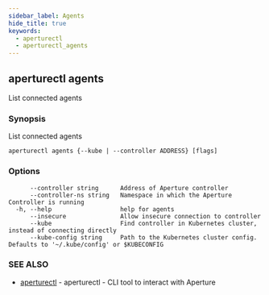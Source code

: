```yaml
---
sidebar_label: Agents
hide_title: true
keywords:
  - aperturectl
  - aperturectl_agents
---
```


## aperturectl agents

List connected agents

### Synopsis

List connected agents

```
aperturectl agents {--kube | --controller ADDRESS} [flags]
```

### Options

```
      --controller string      Address of Aperture controller
      --controller-ns string   Namespace in which the Aperture Controller is running
  -h, --help                   help for agents
      --insecure               Allow insecure connection to controller
      --kube                   Find controller in Kubernetes cluster, instead of connecting directly
      --kube-config string     Path to the Kubernetes cluster config. Defaults to '~/.kube/config' or $KUBECONFIG
```

### SEE ALSO

- [aperturectl](/reference/aperturectl/aperturectl.md) - aperturectl - CLI tool to interact with Aperture
